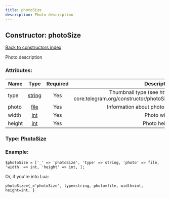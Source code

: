 ```yaml
---
title: photoSize
description: Photo description
---
```

## Constructor: photoSize  
[Back to constructors index](index.md)



Photo description

### Attributes:

| Name     |    Type       | Required | Description |
|----------|:-------------:|:--------:|------------:|
|type|[string](../types/string.md) | Yes|Thumbnail type (see https: core.telegram.org/constructor/photoSize)|
|photo|[file](../types/file.md) | Yes|Information about photo file|
|width|[int](../types/int.md) | Yes|Photo width|
|height|[int](../types/int.md) | Yes|Photo height|



### Type: [PhotoSize](../types/PhotoSize.md)


### Example:

```
$photoSize = ['_' => 'photoSize', 'type' => string, 'photo' => file, 'width' => int, 'height' => int, ];
```  

Or, if you're into Lua:  


```
photoSize={_='photoSize', type=string, photo=file, width=int, height=int, }

```


